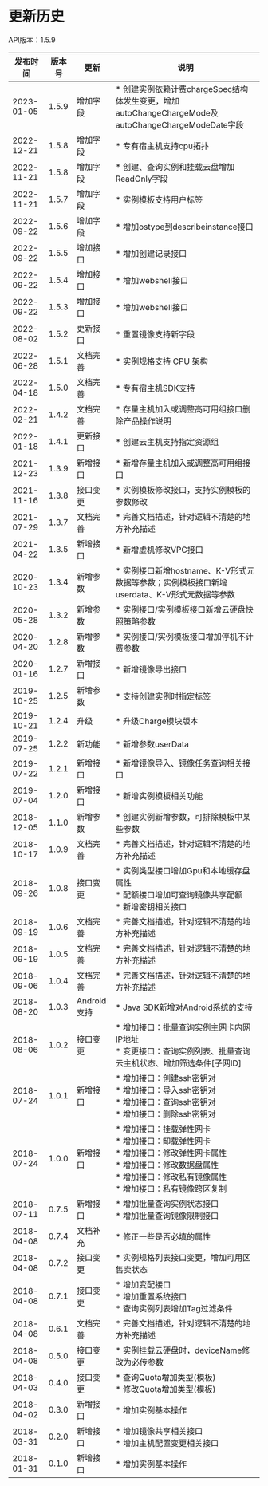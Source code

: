 # 更新历史 #
API版本：1.5.9

| 发布时间       | 版本号   |更新| 说明                                                                                                             |
|------------|-------|---|----------------------------------------------------------------------------------------------------------------|
| 2023-01-05 | 1.5.9 |增加字段       | * 创建实例依赖计费chargeSpec结构体发生变更，增加autoChangeChargeMode及autoChangeChargeModeDate字段                                                                                                   |
| 2022-12-21 | 1.5.8 |增加字段       | * 专有宿主机支持cpu拓扑                                                                                                   |
| 2022-11-21 | 1.5.8 |增加字段       | * 创建、查询实例和挂载云盘增加ReadOnly字段                                                                                                   |
| 2022-11-21 | 1.5.7 |增加字段       | * 实例模板支持用户标签                                                                                                   |
| 2022-09-22 | 1.5.6 |增加字段       | * 增加ostype到describeinstance接口                                                                                  |
| 2022-09-22 | 1.5.5 |增加接口       | * 增加创建记录接口                                                                                                     |
| 2022-09-22 | 1.5.4 |增加接口       | * 增加webshell接口                                                                                                 |
| 2022-09-22 | 1.5.3 |增加接口       | * 增加webshell接口                                                                                                 |
| 2022-08-02 | 1.5.2 |更新接口       | * 重置镜像支持新字段                                                                                                    |
| 2022-06-28 | 1.5.1 |文档完善       | * 实例规格支持 CPU 架构                                                                                                |
| 2022-04-18 | 1.5.0 |文档完善       | * 专有宿主机SDK支持                                                                                                   |
| 2022-02-21 | 1.4.2 |文档完善       | * 存量主机加入或调整高可用组接口删除产品操作说明                                                                                      |
| 2022-01-18 | 1.4.1 |更新接口       | * 创建云主机支持指定资源组                                                                                                 |
| 2021-12-23 | 1.3.9 |新增接口       | * 新增存量主机加入或调整高可用组接口                                                                                            |
| 2021-11-16 | 1.3.8 |接口变更       | * 实例模板修改接口，支持实例模板的参数修改                                                                                         |
| 2021-07-29 | 1.3.7 |文档完善       | * 完善文档描述，针对逻辑不清楚的地方补充描述                                                                                        |
| 2021-04-22 | 1.3.5 |新增接口       | * 新增虚机修改VPC接口                                                                                                  |
| 2020-10-23 | 1.3.4 |新增参数       | * 实例接口新增hostname、K-V形式元数据等参数；实例模板接口新增userdata、K-V形式元数据等参数                                                      |
| 2020-05-28 | 1.3.2 |新增参数       | * 实例接口/实例模板接口新增云硬盘快照策略参数                                                                                       |
| 2020-04-20 | 1.2.8 |新增参数       | * 实例接口/实例模板接口增加停机不计费参数                                                                                         |
| 2020-01-16 | 1.2.7 |新增接口       | * 新增镜像导出接口                                                                                                     |
| 2019-10-25 | 1.2.5 |新增参数       | * 支持创建实例时指定标签                                                                                                  |
| 2019-10-21 | 1.2.4 |升级           | * 升级Charge模块版本                                                                                                 |
| 2019-07-25 | 1.2.2 |新功能         | * 新增参数userData                                                                                                 
| 2019-07-22 | 1.2.1 |新增接口       | * 新增镜像导入、镜像任务查询相关接口                                                                                            |
| 2019-07-04 | 1.2.0 |新增接口       | * 新增实例模板相关功能                                                                                                   |
| 2018-12-05 | 1.1.0 |新增参数       | * 创建实例新增参数，可排除模板中某些参数                                                                                          |
| 2018-10-17 | 1.0.9 |文档完善       | * 完善文档描述，针对逻辑不清楚的地方补充描述                                                                                        |
| 2018-09-26 | 1.0.8 |接口变更       | * 实例类型接口增加Gpu和本地缓存盘属性<br> * 配额接口增加可查询镜像共享配额<br> * 新增密钥相关接口                                                     |
| 2018-09-19 | 1.0.6 |文档完善       | * 完善文档描述，针对逻辑不清楚的地方补充描述                                                                                        |
| 2018-09-19 | 1.0.5 |文档完善       | * 完善文档描述，针对逻辑不清楚的地方补充描述                                                                                        |
| 2018-09-06 | 1.0.4 |文档完善       | * 完善文档描述，针对逻辑不清楚的地方补充描述                                                                                        |
| 2018-08-20 | 1.0.3 |Android支持    | * Java SDK新增对Android系统的支持                                                                                      |
| 2018-08-06 | 1.0.2 |接口变更       | * 增加接口：批量查询实例主网卡内网IP地址<br> * 变更接口：查询实例列表、批量查询云主机状态、增加筛选条件[子网ID]                                                |
| 2018-07-24 | 1.0.1 |新增接口       | * 增加接口：创建ssh密钥对<br> * 增加接口：导入ssh密钥对<br> * 增加接口：查询ssh密钥对<br> * 增加接口：删除ssh密钥对                                    |
| 2018-07-24 | 1.0.0 |新增接口       | * 增加接口：挂载弹性网卡<br> * 增加接口：缷载弹性网卡<br> * 增加接口：修改弹性网卡属性<br> * 增加接口：修改数据盘属性<br> * 增加接口：修改私有镜像属性<br> * 增加接口：私有镜像跨区复制 |
| 2018-07-11 | 0.7.5 |新增接口       | * 增加批量查询实例状态接口<br> * 增加批量查询镜像限制接口                                                                              |
| 2018-04-08 | 0.7.4 |文档补充       | * 修正一些是否必填的属性                                                                                                  |
| 2018-04-08 | 0.7.2 |接口变更       | * 实例规格列表接口变更，增加可用区售卖状态                                                                                         |
| 2018-04-08 | 0.7.1 |接口变更       | * 增加变配接口<br> * 增加重置系统接口<br> * 查询实例列表增加Tag过滤条件                                                                  |
| 2018-04-08 | 0.6.1 |文档完善       | * 完善文档描述，针对逻辑不清楚的地方补充描述                                                                                        
| 2018-04-08 | 0.5.0 |接口变更       | * 实例挂载云硬盘时，deviceName修改为必传参数                                                                                   
| 2018-04-03 | 0.4.0 |接口变更       | * 查询Quota增加类型(模板)<br> * 修改Quota增加类型(模板)                                                                        
| 2018-04-02 | 0.3.0 |新增接口       | * 增加实例基本操作                                                                                                     
| 2018-03-31 | 0.2.0 |新增接口       | * 增加镜像共享相关接口<br> * 增加主机配置变更相关接口                                                                                
| 2018-01-31 | 0.1.0 |新增接口       | * 增加实例基本操作                                                                                                     
